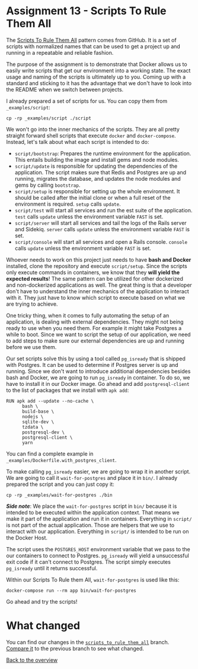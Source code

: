 # Assignment 13 - Scripts To Rule Them All

The [Scripts To Rule Them All](https://github.com/github/scripts-to-rule-them-all) pattern comes from GitHub. It is a set of scripts with normalized names that can be used to get a project up and running in a repeatable and reliable fashion.

The purpose of the assignment is to demonstrate that Docker allows us to easily write scripts that get our environment into a working state. The exact usage and naming of the scripts is ultimately up to you. Coming up with a standard and sticking to it has the advantage that we don't have to look into the README when we switch between projects.

I already prepared a set of scripts for us. You can copy them from `_examples/script`:
```
cp -rp _examples/script ./script
```

We won't go into the inner mechanics of the scripts. They are all pretty straight forward shell scripts that execute `docker` and `docker-compose`. Instead, let's talk about what each script is intended to do:
* `script/bootstrap`: Prepares the runtime environment for the application. This entails building the image and install gems and node modules.
* `script/update` is responsible for updating the dependencies of the application. The script makes sure that Redis and Postgres are up and running, migrates the database, and updates the node modules and gems by calling `bootstrap`.
* `script/setup` is responsible for setting up the whole environment. It should be called after the initial clone or when a full reset of the environment is required. `setup` calls `update`.
* `script/test` will start all services and run the est suite of the application. `test` calls `update` unless the environment variable `FAST` is set.
* `script/server` will start all services and tail the logs of the Rails server and Sidekiq. `server` calls `update` unless the environment variable `FAST` is set.
* `script/console` will start all services and open a Rails console. `console` calls `update` unless the environment variable `FAST` is set.

Whoever needs to work on this project just needs to have **bash and Docker** installed, clone the repository and execute `script/setup`. Since the scripts only execute commands in containers, we know that they **will yield the expected results**! The same pattern can be utilized for other dockerized and non-dockerized applications as well. The great thing is that a developer don't have to understand the inner mechanics of the application to interact with it. They just have to know which script to execute based on what we are trying to achieve.

One tricky thing, when it comes to fully automating the setup of an application, is dealing with external dependencies. They might not being ready to use when you need them. For example it might take Postgres a while to boot. Since we want to script the setup of our application, we need to add steps to make sure our external dependencies are up and running before we use them.

Our set scripts solve this by using a tool called `pg_isready` that is shipped with Postgres. It can be used to determine if Postgres server is up and running. Since we don't want to introduce additional dependencies besides bash and Docker, we are going to run `pg_isready` in container. To do so, we have to install it in our Docker image. Go ahead and add `postgresql-client` to the list of packages that we install with `apk add`:
```
RUN apk add --update --no-cache \
      bash \
      build-base \
      nodejs \
      sqlite-dev \
      tzdata \
      postgresql-dev \
      postgresql-client \
      yarn
```
You can find a complete example in `_examples/Dockerfile.with_postgres_client`.

To make calling `pg_isready` easier, we are going to wrap it in another script. We are going to call it `wait-for-postgres` and place it in `bin/`. I already prepared the script and you can just copy it:
```
cp -rp _examples/wait-for-postgres ./bin
```

__*Side note*__: We place the `wait-for-postgres` script in `bin/` because it is intended to be executed within the application context. That means we make it part of the application and run it in containers. Everything in `script/` is not part of the actual application. Those are helpers that we use to interact with our application. Everything in `script/` is intended to be run on the Docker Host.

The script uses the `POSTGRES_HOST` environment variable that we pass to the our containers to connect to Postgres. `pg_isready` will yield a unsuccessful exit code if it can't connect to Postgres. The script simply executes `pg_isready` until it returns successful.

Within our Scripts To Rule them All, `wait-for-postgres` is used like this:
```
docker-compose run --rm app bin/wait-for-postgres
```

Go ahead and try the scripts!

# What changed
You can find our changes in the [`scripts_to_rule_them_all`](https://github.com/jfahrer/dockerizing_rails/tree/scripts_to_rule_them_all) branch. [Compare it](https://github.com/jfahrer/dockerizing_rails/compare/spring...scripts_to_rule_them_all) to the previous branch to see what changed.

[Back to the overview](../README.md#assignments)
